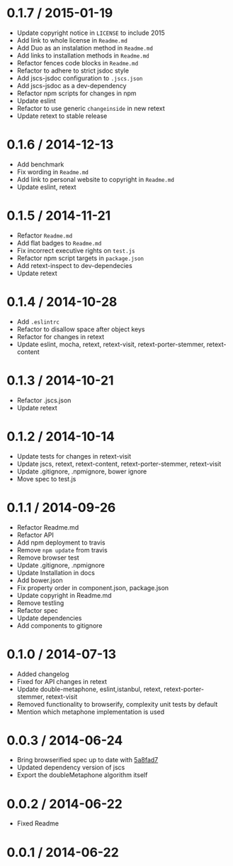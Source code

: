 <!--mdast setext-->

<!--lint disable no-multiple-toplevel-headings-->

<!--lint disable maximum-line-length-->

0.1.7 / 2015-01-19
==================

*   Update copyright notice in `LICENSE` to include 2015
*   Add link to whole license in `Readme.md`
*   Add Duo as an instalation method in `Readme.md`
*   Add links to installation methods in `Readme.md`
*   Refactor fences code blocks in `Readme.md`
*   Refactor to adhere to strict jsdoc style
*   Add jscs-jsdoc configuration to `.jscs.json`
*   Add jscs-jsdoc as a dev-dependency
*   Refactor npm scripts for changes in npm
*   Update eslint
*   Refactor to use generic `changeinside` in new retext
*   Update retext to stable release

0.1.6 / 2014-12-13
==================

*   Add benchmark
*   Fix wording in `Readme.md`
*   Add link to personal website to copyright in `Readme.md`
*   Update eslint, retext

0.1.5 / 2014-11-21
==================

*   Refactor `Readme.md`
*   Add flat badges to `Readme.md`
*   Fix incorrect executive rights on `test.js`
*   Refactor npm script targets in `package.json`
*   Add retext-inspect to dev-dependecies
*   Update retext

0.1.4 / 2014-10-28
==================

*   Add `.eslintrc`
*   Refactor to disallow space after object keys
*   Refactor for changes in retext
*   Update eslint, mocha, retext, retext-visit, retext-porter-stemmer, retext-content

0.1.3 / 2014-10-21
==================

*   Refactor .jscs.json
*   Update retext

0.1.2 / 2014-10-14
==================

*   Update tests for changes in retext-visit
*   Update jscs, retext, retext-content, retext-porter-stemmer, retext-visit
*   Update .gitignore, .npmignore, bower ignore
*   Move spec to test.js

0.1.1 / 2014-09-26
==================

*   Refactor Readme.md
*   Refactor API
*   Add npm deployment to travis
*   Remove `npm update` from travis
*   Remove browser test
*   Update .gitignore, .npmignore
*   Update Installation in docs
*   Add bower.json
*   Fix property order in component.json, package.json
*   Update copyright in Readme.md
*   Remove testling
*   Refactor spec
*   Update dependencies
*   Add components to gitignore

0.1.0 / 2014-07-13
==================

*   Added changelog
*   Fixed for API changes in retext
*   Update double-metaphone, eslint,istanbul, retext, retext-porter-stemmer, retext-visit
*   Removed functionality to browserify, complexity unit tests by default
*   Mention which metaphone implementation is used

0.0.3 / 2014-06-24
==================

*   Bring browserified spec up to date with [5a8fad7](https://github.com/wooorm/retext-double-metaphone/commit/5a8fad7)
*   Updated dependency version of jscs
*   Export the doubleMetaphone algorithm itself

0.0.2 / 2014-06-22
==================

*   Fixed Readme

0.0.1 / 2014-06-22
==================
